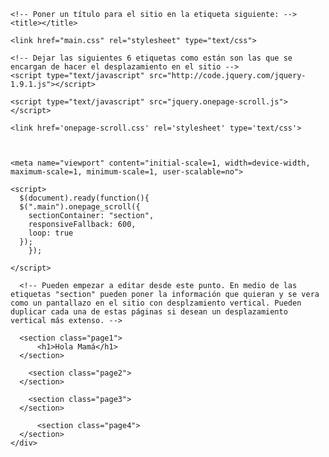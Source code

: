 <!doctype html>
<html>
<head>
	<meta charset="utf-8">
    
    <!-- Poner un título para el sitio en la etiqueta siguiente: -->
	<title></title>
    
    <link href="main.css" rel="stylesheet" type="text/css">

    <!-- Dejar las siguientes 6 etiquetas como están son las que se encargan de hacer el desplazamiento en el sitio -->
	<script type="text/javascript" src="http://code.jquery.com/jquery-1.9.1.js"></script>
    
    <script type="text/javascript" src="jquery.onepage-scroll.js"></script>
    
    <link href='onepage-scroll.css' rel='stylesheet' type='text/css'>
    
    
    
    <meta name="viewport" content="initial-scale=1, width=device-width, maximum-scale=1, minimum-scale=1, user-scalable=no">
    
	<script>
	  $(document).ready(function(){
      $(".main").onepage_scroll({
        sectionContainer: "section",
        responsiveFallback: 600,
        loop: true
      });
		});
		
	</script>
    
    
</head>
    
    
<body>
  <div class="wrapper">
	  <div class="main">
          
          
	  <!-- Pueden empezar a editar desde este punto. En medio de las etiquetas "section" pueden poner la información que quieran y se vera como un pantallazo en el sitio con desplzamiento vertical. Pueden duplicar cada una de estas páginas si desean un desplazamiento vertical más extenso. -->
          
      <section class="page1">
          <h1>Hola Mamá</h1>
      </section>
	    
	    <section class="page2">
      </section>
	    
	    <section class="page3">
      </section>
          
          <section class="page4">
      </section>
    </div>
  </div>
</body>
</html>
